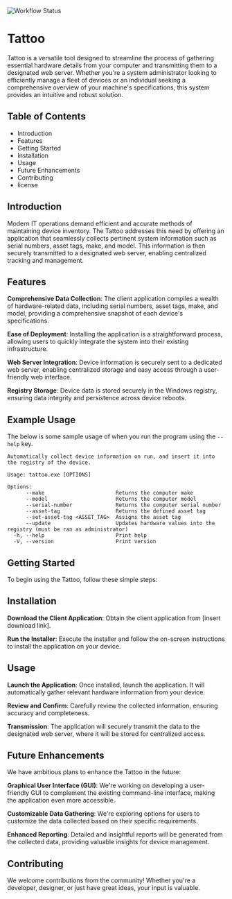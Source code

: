 ![Workflow Status](https://github.com/ofgrenudo/tattoo/actions/workflows/ci.yml/badge.svg)

# Tattoo

Tattoo is a versatile tool designed to streamline the process of gathering essential hardware details from your computer and transmitting them to a designated web server. Whether you're a system administrator looking to efficiently manage a fleet of devices or an individual seeking a comprehensive overview of your machine's specifications, this system provides an intuitive and robust solution.

## Table of Contents

- Introduction
- Features
- Getting Started
- Installation
- Usage
- Future Enhancements
- Contributing
- license

## Introduction

Modern IT operations demand efficient and accurate methods of maintaining device inventory. The Tattoo addresses this need by offering an application that seamlessly collects pertinent system information such as serial numbers, asset tags, make, and model. This information is then securely transmitted to a designated web server, enabling centralized tracking and management.

## Features

**Comprehensive Data Collection**: The client application compiles a wealth of hardware-related data, including serial numbers, asset tags, make, and model, providing a comprehensive snapshot of each device's specifications.

**Ease of Deployment**: Installing the application is a straightforward process, allowing users to quickly integrate the system into their existing infrastructure.

**Web Server Integration**: Device information is securely sent to a dedicated web server, enabling centralized storage and easy access through a user-friendly web interface.

**Registry Storage**: Device data is stored securely in the Windows registry, ensuring data integrity and persistence across device reboots.

## Example Usage

The below is some sample usage of when you run the program using the `--help` key.

```text
Automatically collect device information on run, and insert it into the registry of the device.

Usage: tattoo.exe [OPTIONS]

Options:
      --make                       Returns the computer make
      --model                      Returns the computer model
      --serial-number              Returns the computer serial number
      --asset-tag                  Returns the defined asset tag
      --set-asset-tag <ASSET_TAG>  Assigns the asset tag
      --update                     Updates hardware values into the registry (must be ran as administrator)
  -h, --help                       Print help
  -V, --version                    Print version
```

## Getting Started

To begin using the Tattoo, follow these simple steps:

## Installation

**Download the Client Application**: Obtain the client application from [insert download link].

**Run the Installer**: Execute the installer and follow the on-screen instructions to install the application on your device.

## Usage

**Launch the Application**: Once installed, launch the application. It will automatically gather relevant hardware information from your device.

**Review and Confirm**: Carefully review the collected information, ensuring accuracy and completeness.

**Transmission**: The application will securely transmit the data to the designated web server, where it will be stored for centralized access.

## Future Enhancements

We have ambitious plans to enhance the Tattoo in the future:

**Graphical User Interface (GUI)**: We're working on developing a user-friendly GUI to complement the existing command-line interface, making the application even more accessible.

**Customizable Data Gathering**: We're exploring options for users to customize the data collected based on their specific requirements.

**Enhanced Reporting**: Detailed and insightful reports will be generated from the collected data, providing valuable insights for device management.

## Contributing

We welcome contributions from the community! Whether you're a developer, designer, or just have great ideas, your input is valuable.